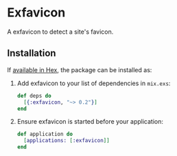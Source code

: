 # Exfavicon

A exfavicon to detect a site's favicon.

## Installation

If [available in Hex](https://hex.pm/docs/publish), the package can be installed as:

1. Add exfavicon to your list of dependencies in `mix.exs`:

    ```elixir
    def deps do
      [{:exfavicon, "~> 0.2"}]
    end
    ```

2. Ensure exfavicon is started before your application:

    ```elixir
    def application do
      [applications: [:exfavicon]]
    end
    ```
